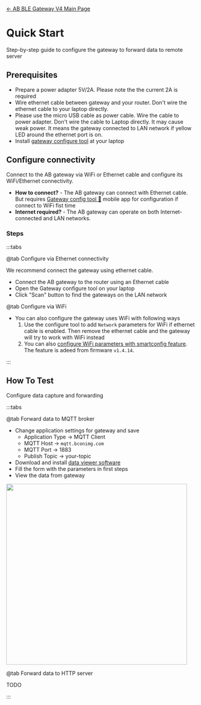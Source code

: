 [← AB BLE Gateway V4 Main Page](AB_BLE_Gateway_V4.md)

# Quick Start #

Step-by-step guide to configure the gateway to forward data to remote server

## Prerequisites ##

- Prepare a power adapter 5V/2A. Please note the the current 2A is required
- Wire ethernet cable between gateway and your router. Don't wire the ethernet cable to your laptop directly. 
- Please use the micro USB cable as power cable. Wire the cable to power adapter. Don't wire the cable to Laptop directly. It may cause weak power. It means the gateway connected to LAN network if yellow LED around the ethernet port is on.
- Install [gateway configure tool](Software_AB_BLE_Gateway_V4.md) at your laptop

## Configure connectivity ##

Connect to the AB gateway via WiFi or Ethernet cable and configure its WiFi/Ethernet connectivity.

- **How to connect?**  - The AB gateway can connect with Ethernet cable. But requires [Gateway config tool 📱](Software_AB_BLE_Gateway_V4.md) mobile app for configuration if connect to WiFi fist time
- **Internet required?** - The AB gateway can operate on both Internet-connected and LAN networks.

### Steps ###

:::tabs

@tab Configure via Ethernet connectivity

We recommend connect the gateway using ethernet cable.

- Connect the AB gateway to the router using an Ethernet cable 
- Open the Gateway configure tool on your laptop
- Click "Scan" button to find the gateways on the LAN network

@tab Configure via WiFi 

* You can also configure the gateway uses WiFi with following ways
  1. Use the configure tool to add `Network` parameters for WiFi if ethernet cable is enabled. Then remove the ethernet cable and the gateway will try to work with WiFi instead
  1. You can also [configure WiFi parameters with smartconfig feature](gw4/config_wifi.md). The feature is adeed from firmware `v1.4.14`.

:::

## How To Test ##

Configure data capture and forwarding

:::tabs

@tab Forward data to MQTT broker

- Change application settings for gateway and save
  - Application Type -\> MQTT Client
  - MQTT Host -\> `mqtt.bconimg.com`
  - MQTT Port -\> 1883
  - Publish Topic -\> your-topic
- Download and install [data viewer software](https://i1.aprbrother.com/ble-viewer-setup-1.0.2.zip)
- Fill the form with the parameters in first steps
- View the data from gateway

<img src="https://i1.aprbrother.com/ble-viewer.png" width="480">

@tab Forward data to HTTP server

TODO

:::
